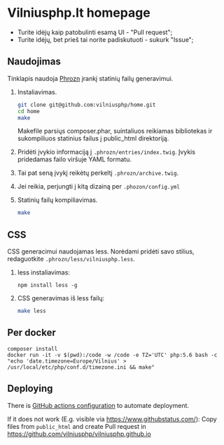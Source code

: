 Vilniusphp.lt homepage
======================

* Turite idėjų kaip patobulinti esamą UI - "Pull request";
* Turite idėjų, bet prieš tai norite padiskutuoti - sukurk "Issue";

Naudojimas
----------

Tinklapis naudoja [Phrozn](https://github.com/farazdagi/phrozn) įrankį statinių
failų generavimui.

1. Instaliavimas.

    ``` sh
    git clone git@github.com:vilniusphp/home.git
    cd home
    make
    ```

    Makefile parsiųs composer.phar, suintaliuos reikiamas bibliotekas ir
    sukompiliuos statinius failus į public_html direktoriją.


2. Pridėti įvykio informaciją į `.phrozn/entries/index.twig`. Įvykis pridedamas
   failo viršuje YAML formatu.

3. Tai pat seną įvykį reikėtų  perkeltį `.phrozn/archive.twig`. 

4. Jei reikia, perjungti į kitą dizainą per `.phozon/config.yml`

5. Statinių failų kompiliavimas.

    ``` sh
    make
    ```

CSS
---

CSS generacimui naudojamas less. Norėdami pridėti savo stilius, redaguotkite
`.phrozn/less/vilniusphp.less`.

1. less instaliavimas: 

    ```
    npm install less -g
    ```

2. CSS generavimas iš less failų:

    ```sh
    make less
    ```

Per docker
----------

```
composer install
docker run -it -v $(pwd):/code -w /code -e TZ='UTC' php:5.6 bash -c "echo 'date.timezone=Europe/Vilnius' > /usr/local/etc/php/conf.d/timezone.ini && make"
```

Deploying
---------

There is [GitHub actions configuration](.github/workflows/update-github-pages.yml) to automate deployment.

If it does not work (E.g. visible via https://www.githubstatus.com/):
Copy files from  `public_html` and create Pull request in https://github.com/vilniusphp/vilniusphp.github.io